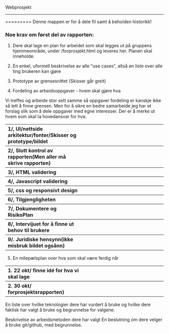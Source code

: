 Webprosjekt
_____________________________
=========
Denne mappen er for å dele fil samt å beholden historikk!


<h3>Noe krav om først del av rapporten:</h3>


1. Dere skal lage en plan for arbeidet som skal legges ut på gruppens hjemmeområde, under /forprosjekt.html og leveres her.
Planen skal inneholde:

2. En enkel, uformell beskrivelse av alle "use cases", altså en liste over alle ting brukeren kan gjøre


3. Prototype av grensesnittet (Skisser går greit)



4. Fordeling av arbeidsoppgaver - hvem skal gjøre hva

Vi treffes og arbeide stor sett samme så oppgaver fordeling er kanskje ikke så lett å finne grensen.
Men for å sikre en bedre samarbeide jeg har et forslag slik som å dele oppgaver med egne interesser. 
Der er å merke ut hvem som skal ta hovedansvar for hva:


<table>
  <tr align="left">
    <th width="50%">1/, UI/nettside arkitektur/fonter/Skisser og prototype/bildet</th>
    <th width="50%"></th>
  </tr>
  <tr align="left">
  <th width="50%">2/, Slutt kontrol av rapporten(Men aller må skrive rapporten)</th>
    <th width="50%"></th>
  </tr>
    <tr align="left">
  <th width="50%">3/, HTML validering</th>
    <th width="50%"></th>
  </tr>
    <tr align="left">
  <th width="50%">4/, Javascript validering</th>
    <th width="50%"></th>
  </tr>
    <tr align="left">
  <th width="50%">5/, css og responsivt design</th>
    <th width="50%"></th>
  </tr>
    <tr align="left">
  <th width="50%">6/, Tilgjengligheten</th>
    <th width="50%"></th>
  </tr>
    <tr align="left">
  <th width="50%">7/, Dokumentere og RisikoPlan</th>
    <th width="50%"></th>
  </tr>
    <tr align="left">
  <th width="50%">
8/, Intervijuet for å finne ut behov til brukere </th>
    <th width="50%"></th>
  </tr>
    <tr align="left">
  <th width="50%">9/. Juridiske hensynn(ikke misbruk bildet ogsånn)</th>
    <th width="50%"></th>
  </tr>
</table>




5. En milepælsplan over hva som skal være ferdig når 

<table>
  <tr align="left">
    <th width="50%">1. 22 okt/ finne idé for hva vi skal lage </th>
    <th width="50%"></th>
  </tr>
  <tr align="left">
  <th width="50%">2. 30 okt/ forprosjektsrapporten)</th>
    <th width="50%"></th>
  </tr>
</table>




En liste over hvilke teknologier dere har vurdert å bruke og hvilke dere faktisk har valgt å bruke og begrunnelse for valgene.



Beskrivelse av arbeidsmetoden dere har valgt
En beslutning om dere velger å bruke git/github, med begrunnelse.
